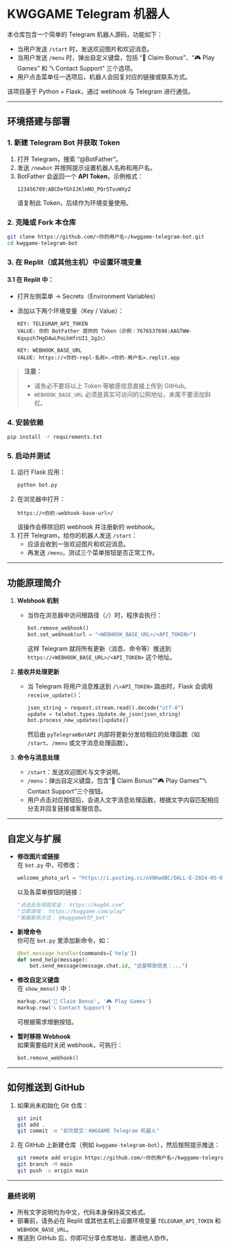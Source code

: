 # KWGGAME Telegram 机器人

本仓库包含一个简单的 Telegram 机器人源码，功能如下：
- 当用户发送 `/start` 时，发送欢迎图片和欢迎消息。
- 当用户发送 `/menu` 时，弹出自定义键盘，包括 “🎁 Claim Bonus”、“🎮 Play Games” 和 “📞 Contact Support” 三个选项。
- 用户点击菜单任一选项后，机器人会回复对应的链接或联系方式。

该项目基于 Python + Flask，通过 webhook 与 Telegram 进行通信。

---

## 环境搭建与部署

### 1. 新建 Telegram Bot 并获取 Token
1. 打开 Telegram，搜索 “@BotFather”。  
2. 发送 `/newbot` 并按照提示设置机器人名称和用户名。  
3. BotFather 会返回一个 **API Token**，示例格式：  
   ```
   123456789:ABCDefGhIJKlmNO_PQrSTuvWXyZ
   ```
   请复制此 Token，后续作为环境变量使用。

### 2. 克隆或 Fork 本仓库
```bash
git clone https://github.com/<你的用户名>/kwggame-telegram-bot.git
cd kwggame-telegram-bot
```

### 3. 在 Replit（或其他主机）中设置环境变量
#### 3.1 在 Replit 中：
- 打开左侧菜单 → Secrets（Environment Variables）
- 添加以下两个环境变量（Key / Value）：

  ```
  KEY: TELEGRAM_API_TOKEN
  VALUE: 你的 BotFather 提供的 Token（示例：7676537698:AAGTWW-Kqxpzh7HgD4wLPoLhHfrUI1_2g2c）

  KEY: WEBHOOK_BASE_URL
  VALUE: https://<你的-repl-名称>.<你的-用户名>.replit.app
  ```
> **注意：**  
> - 请务必不要将以上 Token 等敏感信息直接上传到 GitHub。  
> - `WEBHOOK_BASE_URL` 必须是真实可访问的公网地址，末尾不要添加斜杠。  

### 4. 安装依赖
```bash
pip install -r requirements.txt
```

### 5. 启动并测试
1. 运行 Flask 应用：  
   ```bash
   python bot.py
   ```
2. 在浏览器中打开：  
   ```
   https://<你的-webhook-base-url>/
   ```  
   该操作会移除旧的 webhook 并注册新的 webhook。  
3. 打开 Telegram，给你的机器人发送 `/start`：  
   - 应该会收到一张欢迎图片和欢迎消息。  
   - 再发送 `/menu`，测试三个菜单按钮是否正常工作。  

---

## 功能原理简介

1. **Webhook 机制**  
   - 当你在浏览器中访问根路径（`/`）时，程序会执行：
     ```python
     bot.remove_webhook()
     bot.set_webhook(url = "<WEBHOOK_BASE_URL>/<API_TOKEN>")
     ```
     这样 Telegram 就将所有更新（消息、命令等）推送到 `https://<WEBHOOK_BASE_URL>/<API_TOKEN>` 这个地址。

2. **接收并处理更新**  
   - 当 Telegram 将用户消息推送到 `/\<API_TOKEN>` 路由时，Flask 会调用 `receive_update()`：  
     ```python
     json_string = request.stream.read().decode("utf-8")
     update = telebot.types.Update.de_json(json_string)
     bot.process_new_updates([update])
     ```
     然后由 `pyTelegramBotAPI` 内部将更新分发给相应的处理函数（如 `/start`、`/menu` 或文字消息处理函数）。

3. **命令与消息处理**  
   - `/start`：发送欢迎图片与文字说明。  
   - `/menu`：弹出自定义键盘，包含“🎁 Claim Bonus”“🎮 Play Games”“📞 Contact Support”三个按钮。  
   - 用户点击对应按钮后，会进入文字消息处理函数，根据文字内容匹配相应分支并回复链接或客服信息。  

---

## 自定义与扩展

- **修改图片或链接**  
  在 `bot.py` 中，可修改：
  ```python
  welcome_photo_url = "https://i.postimg.cc/nV0KwdBC/DALL-E-2024-05-04-20-46.jpg"
  ```
  以及各菜单按钮的链接：
  ```python
  "点击此处领取奖金： https://kwg04.com"
  "立即游戏： https://kwggame.com/play"
  "客服联系方式： @kwggameVIP_bot"
  ```

- **新增命令**  
  你可在 `bot.py` 里添加新命令，如：
  ```python
  @bot.message_handler(commands=['help'])
  def send_help(message):
      bot.send_message(message.chat.id, "这是帮助信息：...")
  ```

- **修改自定义键盘**  
  在 `show_menu()` 中：
  ```python
  markup.row('🎁 Claim Bonus', '🎮 Play Games')
  markup.row('📞 Contact Support')
  ```
  可根据需求增删按钮。

- **暂时移除 Webhook**  
  如果需要临时关闭 webhook，可执行：
  ```python
  bot.remove_webhook()
  ```

---

## 如何推送到 GitHub

1. 如果尚未初始化 Git 仓库：
   ```bash
   git init
   git add .
   git commit -m "初次提交：KWGGAME Telegram 机器人"
   ```
2. 在 GitHub 上新建仓库（例如 `kwggame-telegram-bot`），然后按照提示推送：
   ```bash
   git remote add origin https://github.com/<你的用户名>/kwggame-telegram-bot.git
   git branch -M main
   git push -u origin main
   ```

---

### 最终说明

- 所有文字说明均为中文，代码本身保持英文格式。  
- 部署前，请务必在 Replit 或其他主机上设置环境变量 `TELEGRAM_API_TOKEN` 和 `WEBHOOK_BASE_URL`。  
- 推送到 GitHub 后，你即可分享仓库地址、邀请他人协作。  
